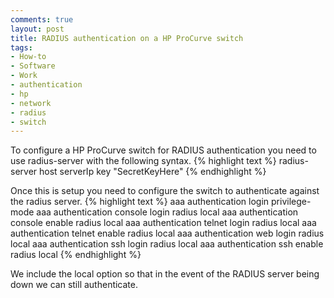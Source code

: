 ```yaml
---
comments: true
layout: post
title: RADIUS authentication on a HP ProCurve switch
tags:
- How-to
- Software
- Work
- authentication
- hp
- network
- radius
- switch
---
```


To configure a HP ProCurve switch for RADIUS authentication you need to use radius-server with the following syntax.
{% highlight text %}
radius-server host serverIp key "SecretKeyHere"
{% endhighlight %}

Once this is setup you need to configure the switch to authenticate against the radius server.
{% highlight text %}
aaa authentication login privilege-mode 
aaa authentication console login radius local 
aaa authentication console enable radius local 
aaa authentication telnet login radius local 
aaa authentication telnet enable radius local 
aaa authentication web login radius local 
aaa authentication ssh login radius local 
aaa authentication ssh enable radius local 
{% endhighlight %}

We include the local option so that in the event of the RADIUS server being down we can still authenticate.
